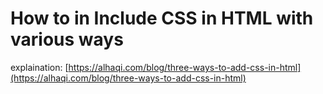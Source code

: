 # How to in Include CSS in HTML with various ways

explaination: [https://alhaqi.com/blog/three-ways-to-add-css-in-html](https://alhaqi.com/blog/three-ways-to-add-css-in-html)
